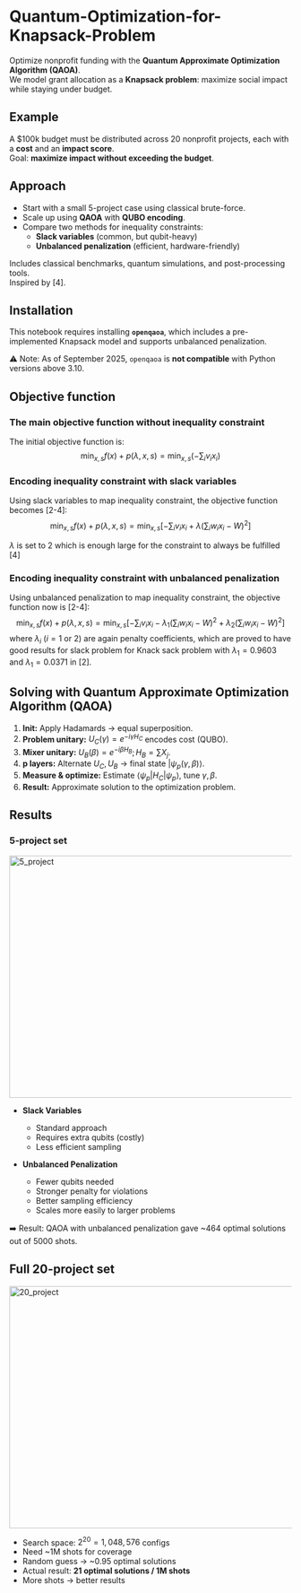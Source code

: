 # Quantum-Optimization-for-Knapsack-Problem

Optimize nonprofit funding with the **Quantum Approximate Optimization Algorithm (QAOA)**.  
We model grant allocation as a **Knapsack problem**: maximize social impact while staying under budget.  

## Example
A $100k budget must be distributed across 20 nonprofit projects, each with a **cost** and an **impact score**.  
Goal: **maximize impact without exceeding the budget**.  

## Approach
- Start with a small 5-project case using classical brute-force.  
- Scale up using **QAOA** with **QUBO encoding**.  
- Compare two methods for inequality constraints:  
  - **Slack variables** (common, but qubit-heavy)  
  - **Unbalanced penalization** (efficient, hardware-friendly)  

Includes classical benchmarks, quantum simulations, and post-processing tools.  
Inspired by [4].

## Installation
This notebook requires installing **`openqaoa`**, which includes a pre-implemented Knapsack model and supports unbalanced penalization.  

⚠️ Note: As of September 2025, `openqaoa` is **not compatible** with Python versions above 3.10.

## Objective function
### The main objective function without inequality constraint
The initial objective function is:
$$\min_{x,s}f(x)+p(\lambda,x,s)=\min_{x,s}\left(-\sum_i v_i x_i\right)$$

### Encoding inequality constraint with slack variables
Using slack variables to map inequality constraint, the objective function becomes [2-4]:
$$\min_{x,s}f(x)+p(\lambda,x,s)=\min_{x,s}\left[-\sum_i v_i x_i +\lambda(\sum_iw_ix_i-W)^2\right]$$

$\lambda$ is set to 2 which is enough large for the constraint to always be fulfilled [4]

### Encoding inequality constraint with unbalanced penalization
Using unbalanced penalization to map inequality constraint, the objective function now is [2-4]:
$$\min_{x,s}f(x)+p(\lambda,x,s)=\min_{x,s}\left[-\sum_i v_i x_i -\lambda_1(\sum_iw_ix_i-W)^2+\lambda_2(\sum_iw_ix_i-W)^2\right]$$
where $\lambda_{i}$ ($i=1$ or $2$) are again penalty coefficients, which are proved to have good results for slack problem for Knack sack problem with $\lambda_1=0.9603$ and $\lambda_1=0.0371$ in [2]. 

 
## Solving with Quantum Approximate Optimization Algorithm (QAOA)
1. **Init:** Apply Hadamards → equal superposition.  
2. **Problem unitary:** $U_C(\gamma) = e^{-i\gamma H_C}$ encodes cost (QUBO).  
3. **Mixer unitary:** $U_B(\beta) = e^{-i\beta H_B}; H_B=\sum X_j$.  
4. **p layers:** Alternate $U_C, U_B$ → final state $|\psi_p(\gamma,\beta)\rangle$.  
5. **Measure & optimize:** Estimate $\langle \psi_p | H_C | \psi_p \rangle$, tune $\gamma,\beta$.  
6. **Result:** Approximate solution to the optimization problem.

## Results
### 5-project set
<img width="570" height="432" alt="5_project" src="https://github.com/user-attachments/assets/569dcf3c-9862-40e9-8786-3da98401a737" />

- **Slack Variables**
  - Standard approach  
  - Requires extra qubits (costly)  
  - Less efficient sampling  

- **Unbalanced Penalization**
  - Fewer qubits needed  
  - Stronger penalty for violations  
  - Better sampling efficiency  
  - Scales more easily to larger problems  

➡️ Result: QAOA with unbalanced penalization gave ~464 optimal solutions out of 5000 shots.

## Full 20-project set
<img width="570" height="432" alt="20_project" src="https://github.com/user-attachments/assets/eb62de59-8533-4512-a395-c0db8d0b9076" />

- Search space: $2^{20} = 1,048,576$ configs  
- Need ~1M shots for coverage  
- Random guess → ~0.95 optimal solutions  
- Actual result: **21 optimal solutions / 1M shots**  
- More shots → better results

